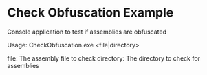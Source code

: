 # Check Obfuscation Example
Console application to test if assemblies are obfuscated

Usage: CheckObfuscation.exe <file|directory>

file: The assembly file to check
directory: The directory to check for assemblies
